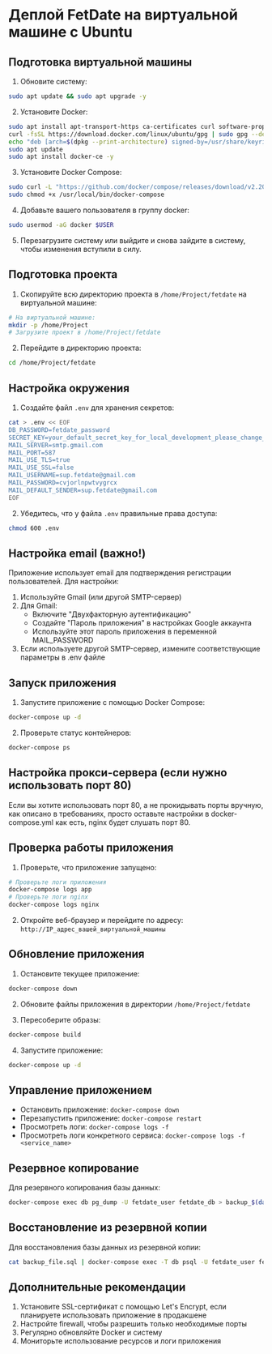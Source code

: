 # Деплой FetDate на виртуальной машине с Ubuntu

## Подготовка виртуальной машины

1. Обновите систему:
```bash
sudo apt update && sudo apt upgrade -y
```

2. Установите Docker:
```bash
sudo apt install apt-transport-https ca-certificates curl software-properties-common -y
curl -fsSL https://download.docker.com/linux/ubuntu/gpg | sudo gpg --dearmor -o /usr/share/keyrings/docker-archive-keyring.gpg
echo "deb [arch=$(dpkg --print-architecture) signed-by=/usr/share/keyrings/docker-archive-keyring.gpg] https://download.docker.com/linux/ubuntu $(lsb_release -cs) stable" | sudo tee /etc/apt/sources.list.d/docker.list > /dev/null
sudo apt update
sudo apt install docker-ce -y
```

3. Установите Docker Compose:
```bash
sudo curl -L "https://github.com/docker/compose/releases/download/v2.20.2/docker-compose-$(uname -s)-$(uname -m)" -o /usr/local/bin/docker-compose
sudo chmod +x /usr/local/bin/docker-compose
```

4. Добавьте вашего пользователя в группу docker:
```bash
sudo usermod -aG docker $USER
```

5. Перезагрузите систему или выйдите и снова зайдите в систему, чтобы изменения вступили в силу.

## Подготовка проекта

1. Скопируйте всю директорию проекта в `/home/Project/fetdate` на виртуальной машине:
```bash
# На виртуальной машине:
mkdir -p /home/Project
# Загрузите проект в /home/Project/fetdate
```

2. Перейдите в директорию проекта:
```bash
cd /home/Project/fetdate
```

## Настройка окружения

1. Создайте файл `.env` для хранения секретов:
```bash
cat > .env << EOF
DB_PASSWORD=fetdate_password
SECRET_KEY=your_default_secret_key_for_local_development_please_change_in_production_5a7b9c3d1e2f4a6b8c9d0e1f2a3b4c5d6e7f8a9b0c1d2e3f4a5b6c7d8e9f0a1b2c3
MAIL_SERVER=smtp.gmail.com
MAIL_PORT=587
MAIL_USE_TLS=true
MAIL_USE_SSL=false
MAIL_USERNAME=sup.fetdate@gmail.com
MAIL_PASSWORD=cvjorlnpwtvygrcx
MAIL_DEFAULT_SENDER=sup.fetdate@gmail.com
EOF
```

2. Убедитесь, что у файла `.env` правильные права доступа:
```bash
chmod 600 .env
```

## Настройка email (важно!)

Приложение использует email для подтверждения регистрации пользователей. Для настройки:

1. Используйте Gmail (или другой SMTP-сервер)
2. Для Gmail: 
   - Включите "Двухфакторную аутентификацию"
   - Создайте "Пароль приложения" в настройках Google аккаунта
   - Используйте этот пароль приложения в переменной MAIL_PASSWORD
3. Если используете другой SMTP-сервер, измените соответствующие параметры в .env файле

## Запуск приложения

1. Запустите приложение с помощью Docker Compose:
```bash
docker-compose up -d
```

2. Проверьте статус контейнеров:
```bash
docker-compose ps
```

## Настройка прокси-сервера (если нужно использовать порт 80)

Если вы хотите использовать порт 80, а не прокидывать порты вручную, как описано в требованиях, просто оставьте настройки в docker-compose.yml как есть, nginx будет слушать порт 80.

## Проверка работы приложения

1. Проверьте, что приложение запущено:
```bash
# Проверьте логи приложения
docker-compose logs app
# Проверьте логи nginx
docker-compose logs nginx
```

2. Откройте веб-браузер и перейдите по адресу: `http://IP_адрес_вашей_виртуальной_машины`

## Обновление приложения

1. Остановите текущее приложение:
```bash
docker-compose down
```

2. Обновите файлы приложения в директории `/home/Project/fetdate`

3. Пересоберите образы:
```bash
docker-compose build
```

4. Запустите приложение:
```bash
docker-compose up -d
```

## Управление приложением

- Остановить приложение: `docker-compose down`
- Перезапустить приложение: `docker-compose restart`
- Просмотреть логи: `docker-compose logs -f`
- Просмотреть логи конкретного сервиса: `docker-compose logs -f <service_name>`

## Резервное копирование

Для резервного копирования базы данных:
```bash
docker-compose exec db pg_dump -U fetdate_user fetdate_db > backup_$(date +%Y%m%d_%H%M%S).sql
```

## Восстановление из резервной копии

Для восстановления базы данных из резервной копии:
```bash
cat backup_file.sql | docker-compose exec -T db psql -U fetdate_user fetdate_db
```

## Дополнительные рекомендации

1. Установите SSL-сертификат с помощью Let's Encrypt, если планируете использовать приложение в продакшене
2. Настройте firewall, чтобы разрешить только необходимые порты
3. Регулярно обновляйте Docker и систему
4. Мониторьте использование ресурсов и логи приложения